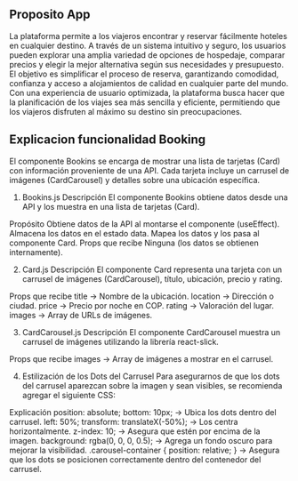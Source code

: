 ## Proposito App

La plataforma permite a los viajeros encontrar y reservar fácilmente hoteles en cualquier destino.
A través de un sistema intuitivo y seguro, los usuarios pueden explorar una amplia variedad de opciones de hospedaje,
comparar precios y elegir la mejor alternativa según sus necesidades y presupuesto. El objetivo es simplificar el proceso de reserva,
garantizando comodidad, confianza y acceso a alojamientos de calidad en cualquier parte del mundo. Con una experiencia de usuario optimizada,
la plataforma busca hacer que la planificación de los viajes sea más sencilla y eficiente, permitiendo que los viajeros disfruten al máximo su destino sin preocupaciones.

## Explicacion funcionalidad Booking

El componente Bookins se encarga de mostrar una lista de tarjetas (Card) con información proveniente de una API.
Cada tarjeta incluye un carrusel de imágenes (CardCarousel) y detalles sobre una ubicación específica.

1. Bookins.js
   Descripción
   El componente Bookins obtiene datos desde una API y los muestra en una lista de tarjetas (Card).

Propósito
Obtiene datos de la API al montarse el componente (useEffect).
Almacena los datos en el estado data.
Mapea los datos y los pasa al componente Card.
Props que recibe
Ninguna (los datos se obtienen internamente).

2. Card.js
   Descripción
   El componente Card representa una tarjeta con un carrusel de imágenes (CardCarousel), título, ubicación, precio y rating.

Props que recibe
title → Nombre de la ubicación.
location → Dirección o ciudad.
price → Precio por noche en COP.
rating → Valoración del lugar.
images → Array de URLs de imágenes.

3. CardCarousel.js
   Descripción
   El componente CardCarousel muestra un carrusel de imágenes utilizando la librería react-slick.

Props que recibe
images → Array de imágenes a mostrar en el carrusel.

4. Estilización de los Dots del Carrusel
   Para asegurarnos de que los dots del carrusel aparezcan sobre la imagen y sean visibles, se recomienda agregar el siguiente CSS:

Explicación
position: absolute; bottom: 10px; → Ubica los dots dentro del carrusel.
left: 50%; transform: translateX(-50%); → Los centra horizontalmente.
z-index: 10; → Asegura que estén por encima de la imagen.
background: rgba(0, 0, 0, 0.5); → Agrega un fondo oscuro para mejorar la visibilidad.
.carousel-container { position: relative; } → Asegura que los dots se posicionen correctamente dentro del contenedor del carrusel.
